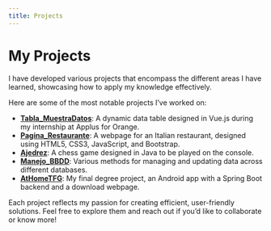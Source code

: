 ```yaml
---
title: Projects
---
```

# My Projects

I have developed various projects that encompass the different areas I have learned, showcasing how to apply my knowledge effectively.

Here are some of the most notable projects I’ve worked on:

- **[Tabla_MuestraDatos](https://github.com/CarlosHernandezCR/Tabla_MuestraDatos)**: A dynamic data table designed in Vue.js during my internship at Applus for Orange.
- **[Pagina_Restaurante](https://github.com/CarlosHernandezCR/Pagina_Restaurante)**: A webpage for an Italian restaurant, designed using HTML5, CSS3, JavaScript, and Bootstrap.
- **[Ajedrez](https://github.com/CarlosHernandezCR/Ajedrez)**: A chess game designed in Java to be played on the console.
- **[Manejo_BBDD](https://github.com/CarlosHernandezCR/Manejo_BBDD)**: Various methods for managing and updating data across different databases.
- **[AtHomeTFG](https://github.com/CarlosHernandezCR/AtHomeTFG)**: My final degree project, an Android app with a Spring Boot backend and a download webpage.

Each project reflects my passion for creating efficient, user-friendly solutions. Feel free to explore them and reach out if you’d like to collaborate or know more!
